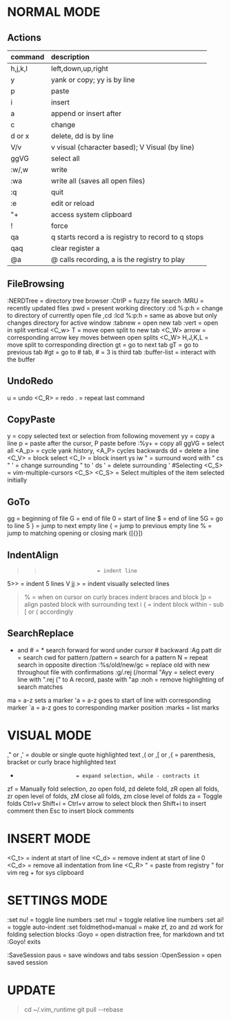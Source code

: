 # NORMAL MODE

## Actions

command | description 
--- |:---
h,j,k,l | left,down,up,right
y | yank or copy; yy is by line
p | paste
i | insert
a | append or insert after
c | change
d or x | delete, dd is by line
V/v | v visual (character based); V Visual (by line)
ggVG | select all
:w/,w | write
:wa | write all (saves all open files)
:q | quit
:e | edit or reload
"+ | access system clipboard
! | force
qa | q starts record a is registry to record to q stops
qaq | clear register a
@a | @ calls recording, a is the registry to play

## FileBrowsing

:NERDTree                = directory tree browser
:CtrlP                   = fuzzy file search
:MRU                     = recently updated files
:pwd                     = present working directory
:cd %:p:h                = change to directory of currently open file
,cd
:lcd %:p:h               = same as above but only changes directory for active window
:tabnew                  = open new tab
:vert                    = open in split vertical
<C_w> T                  = move open split to new tab
<C_W> arrow              = corresponding arrow key moves between open splits
<C_W> H,J,K,L            = move split to corresponding direction
gt                       = go to next tab
gT                       = go to previous tab
#gt                      = go to # tab, # = 3 is third tab
:buffer-list             = interact with the buffer

## UndoRedo

u                        = undo
<C_R>                    = redo
.                        = repeat last command

## CopyPaste

y                        = copy selected text or selection from following movement
yy                       = copy a line
p                        = paste after the cursor, P paste before
:%y+                     = copy all
ggVG                     = select all
<A_p>                    = cycle yank history, <A_P> cycles backwards
dd                       = delete a line
<C_V>                    = block select
<C_I>                    = block insert
ys iw "                  = surround word with "
cs " '                   = change surrounding " to '
ds '                     = delete surrounding '
#Selecting
<C_S>                    = vim-multiple-cursors
<C_S> <C_S>              = Select multiples of the item selected initially

## GoTo

gg                       = beginning of file
G                        = end of file
0                        = start of line
$                        = end of line
5G                       = go to line 5
}                        = jump to next empty line
{                        = jump to previous empty line
%                        = jump to matching opening or closing mark ([{}])

## IndentAlign

>>                       = indent line
5>>                      = indent 5 lines
V jj >                   = indent visually selected lines
>%                       = when on cursor on curly braces indent braces and block
]p                       = align pasted block with surrounding text
>i {                     = indent block within - sub [ or ( accordingly

## SearchReplace
* and #                  = * search forward for word under cursor # backward
:Ag patt dir             = search cwd for pattern
/pattern                 = search for a pattern
N                        = repeat search in opposite direction
:%s/old/new/gc           = replace old with new throughout file with confirmations
:g/.rej (/normal "Ayy    = select every line with ".rej (" to A record, paste with "ap
:noh                     = remove highlighting of search matches

ma                       = a-z sets a marker
'a                       = a-z goes to start of line with corresponding marker
`a                       = a-z goes to corresponding marker position
:marks                   = list marks

# VISUAL MODE

," or ,'                 = double or single quote highlighted text
,( or ,[ or ,{           = parenthesis, bracket or curly brace highlighted text
+                        = expand selection, while - contracts it
zf                       = Manually fold selection, zo open fold, zd delete fold, zR
                           open all folds, zr open level of folds, zM close all folds,
                           zm close level of folds
za                       = Toggle folds
Ctrl+v Shift+i           = Ctrl+v arrow to select block then Shift+i to insert comment
                           then Esc to insert block comments

# INSERT MODE

<C_t>                    = indent at start of line
<C_d>                    = remove indent at start of line
0 <C_d>                  = remove all indentation from line
<C_R> "                  = paste from registry " for vim reg + for sys clipboard

# SETTINGS MODE

:set nu!                 = toggle line numbers
:set rnu!                = toggle relative line numbers
:set ai!                 = toggle auto-indent
:set foldmethod=manual   = make zf, zo and zd work for folding selection blocks
:Goyo                    = open distraction free, for markdown and txt :Goyo! exits

:SaveSession paus        = save windows and tabs session
:OpenSession             = open saved session

# UPDATE

> cd ~/.vim_runtime
> git pull --rebase
